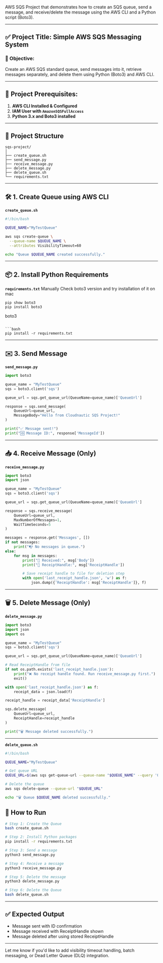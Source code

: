 AWS SQS Project that demonstrates how to create an SQS queue, send a message, and receive/delete the message using the AWS CLI and a Python script (Boto3).

---

## ✅ Project Title: **Simple AWS SQS Messaging System**

### 🎯 Objective:

Create an AWS SQS standard queue, send messages into it, retrieve messages separately, and delete them using Python (Boto3) and AWS CLI.

---

## 🔧 Project Prerequisites:

1. **AWS CLI Installed & Configured**
2. **IAM User with `AmazonSQSFullAccess`**
3. **Python 3.x and Boto3 installed**

---

## 📁 Project Structure

```
sqs-project/
│
├── create_queue.sh
├── send_message.py
├── receive_message.py
├── delete_message.py
├── delete_queue.sh
└── requirements.txt
```

---

## 🛠️ 1. Create Queue using AWS CLI

**`create_queue.sh`**

```bash
#!/bin/bash

QUEUE_NAME="MyTestQueue"

aws sqs create-queue \
  --queue-name $QUEUE_NAME \
  --attributes VisibilityTimeout=60

echo "Queue $QUEUE_NAME created successfully."
```

---

## 📦 2. Install Python Requirements

**`requirements.txt`**
Manually Check boto3 version and try installation of it on mac
```
pip show boto3
pip install boto3
```
boto3
```

```bash
pip install -r requirements.txt
```

---

## ✉️ 3. Send Message

**`send_message.py`**

```python
import boto3

queue_name = "MyTestQueue"
sqs = boto3.client('sqs')

queue_url = sqs.get_queue_url(QueueName=queue_name)['QueueUrl']

response = sqs.send_message(
    QueueUrl=queue_url,
    MessageBody="Hello from Cloudnautic SQS Project!"
)

print("✅ Message sent!")
print("🆔 Message ID:", response['MessageId'])
```

---

## 📥 4. Receive Message (Only)

**`receive_message.py`**

```python
import boto3
import json

queue_name = "MyTestQueue"
sqs = boto3.client('sqs')

queue_url = sqs.get_queue_url(QueueName=queue_name)['QueueUrl']

response = sqs.receive_message(
    QueueUrl=queue_url,
    MaxNumberOfMessages=1,
    WaitTimeSeconds=5
)

messages = response.get('Messages', [])
if not messages:
    print("📭 No messages in queue.")
else:
    for msg in messages:
        print("📨 Received:", msg['Body'])
        print("🧾 ReceiptHandle:", msg['ReceiptHandle'])

        # Save receipt handle to file for deletion step
        with open('last_receipt_handle.json', 'w') as f:
            json.dump({'ReceiptHandle': msg['ReceiptHandle']}, f)
```

---

## 🗑️ 5. Delete Message (Only)

**`delete_message.py`**

```python
import boto3
import json
import os

queue_name = "MyTestQueue"
sqs = boto3.client('sqs')

queue_url = sqs.get_queue_url(QueueName=queue_name)['QueueUrl']

# Read ReceiptHandle from file
if not os.path.exists('last_receipt_handle.json'):
    print("❌ No receipt handle found. Run receive_message.py first.")
    exit()

with open('last_receipt_handle.json') as f:
    receipt_data = json.load(f)

receipt_handle = receipt_data['ReceiptHandle']

sqs.delete_message(
    QueueUrl=queue_url,
    ReceiptHandle=receipt_handle
)

print("🗑️ Message deleted successfully.")
```

---

**`delete_queue.sh`**

```bash
#!/bin/bash

QUEUE_NAME="MyTestQueue"

# Get queue URL
QUEUE_URL=$(aws sqs get-queue-url --queue-name "$QUEUE_NAME" --query 'QueueUrl' --output text)

# Delete the queue
aws sqs delete-queue --queue-url "$QUEUE_URL"

echo "🗑️ Queue $QUEUE_NAME deleted successfully."
```

## 🚀 How to Run

```bash
# Step 1: Create the Queue
bash create_queue.sh

# Step 2: Install Python packages
pip install -r requirements.txt

# Step 3: Send a message
python3 send_message.py

# Step 4: Receive a message
python3 receive_message.py

# Step 5: Delete the message
python3 delete_message.py

# Step 6: Delete the Queue
bash delete_queue.sh
```

---

## ✅ Expected Output

* Message sent with ID confirmation
* Message received with ReceiptHandle shown
* Message deleted after using stored ReceiptHandle

---

Let me know if you'd like to add visibility timeout handling, batch messaging, or Dead Letter Queue (DLQ) integration.
